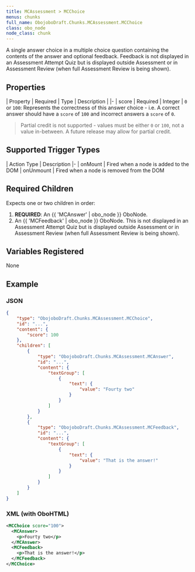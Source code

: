 ```yaml
---
title: MCAssessment > MCChoice
menus: chunks
full_name: ObojoboDraft.Chunks.MCAssessment.MCChoice
class: obo_node
node_class: chunk
---
```


A single answer choice in a multiple choice question containing the contents of the answer and optional feedback. Feedback is not displayed in an Assessment Attempt Quiz but is displayed outside Assessment or in Assessment Review (when full Assessment Review is being shown).

## Properties

| Property | Required | Type | Description |
|-
| score | Required | Integer | `0` or `100`: Represents the correctness of this answer choice - i.e. A correct answer should have a `score` of `100` and incorrect answers a `score` of `0`.

> Partial credit is not supported - values must be either `0` or `100`, not a value in-between. A future release may allow for partial credit.

## Supported Trigger Types

| Action Type | Description
|-
| onMount | Fired when a node is added to the DOM
| onUnmount | Fired when a node is removed from the DOM

## Required Children

Expects one or two children in order:

1.  **REQUIRED**: An {{ 'MCAnswer' | obo_node }} OboNode.
2.  An {{ 'MCFeedback' | obo_node }} OboNode. This is not displayed in an Assessment Attempt Quiz but is displayed outside Assessment or in Assessment Review (when full Assessment Review is being shown).

## Variables Registered

None

## Example

### JSON

```json
{
	"type": "ObojoboDraft.Chunks.MCAssessment.MCChoice",
	"id": "...",
	"content": {
		"score": 100
	},
	"children": [
		{
			"type": "ObojoboDraft.Chunks.MCAssessment.MCAnswer",
			"id": "...",
			"content": {
				"textGroup": [
					{
						"text": {
							"value": "Fourty two"
						}
					}
				]
			}
		},
		{
			"type": "ObojoboDraft.Chunks.MCAssessment.MCFeedback",
			"id": "...",
			"content": {
				"textGroup": [
					{
						"text": {
							"value": "That is the answer!"
						}
					}
				]
			}
		}
	]
}
```

### XML (with OboHTML)

```xml
<MCChoice score="100">
  <MCAnswer>
    <p>Fourty two</p>
  </MCAnswer>
  <MCFeedback>
    <p>That is the answer!</p>
  </MCFeedback>
</MCChoice>
```
